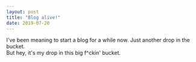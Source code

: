 ```yaml
---
layout: post
title: "Blog alive!"
date: 2019-07-20
---
```


I've been meaning to start a blog for a while now. Just another drop in the bucket.  
But hey, it's my drop in this big f^ckin' bucket.

